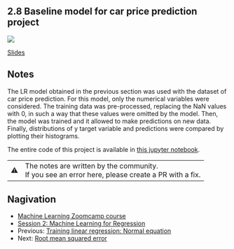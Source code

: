 
## 2.8 Baseline model for car price prediction project

<a href="https://www.youtube.com/watch?v=SvPpMMYtYbU&list=PL3MmuxUbc_hIhxl5Ji8t4O6lPAOpHaCLR&index=19"><img src="images/thumbnail-2-08.jpg"></a>

[Slides](https://www.slideshare.net/AlexeyGrigorev/ml-zoomcamp-2-slides)


## Notes

The LR model obtained in the previous section was used with the dataset of car price prediction. For this model, only the numerical variables were considered. 
The training data was pre-processed, replacing the NaN values with 0, in such a way that these values were omitted by the model. Then, the model was trained 
and it allowed to make predictions on new data. Finally, distributions of y target variable and predictions were compared by plotting their histograms. 

The entire code of this project is available in [this jupyter notebook](https://github.com/alexeygrigorev/mlbookcamp-code/blob/master/chapter-02-car-price/02-carprice.ipynb).  

<table>
   <tr>
      <td>⚠️</td>
      <td>
         The notes are written by the community. <br>
         If you see an error here, please create a PR with a fix.
      </td>
   </tr>
</table>

## Nagivation

* [Machine Learning Zoomcamp course](../)
* [Session 2: Machine Learning for Regression](./)
* Previous: [Training linear regression: Normal equation](07-linear-regression-training.md)
* Next: [Root mean squared error](09-rmse.md)
